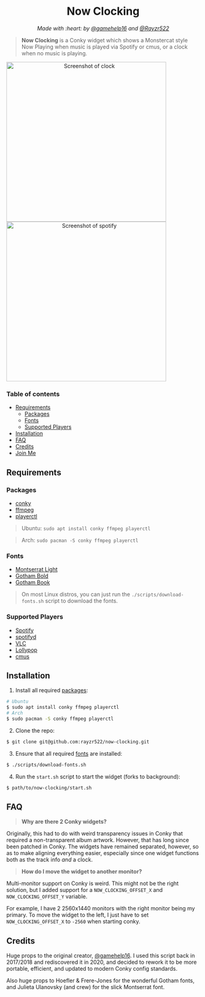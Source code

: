 <h1 align="center">Now Clocking</h1>
<p align="center"><i>Made with :heart: by <a href="https://github.com/gamehelp16">@gamehelp16</a> and <a href="https://github.com/Rayzr522">@Rayzr522</a></i></p>

> **Now Clocking** is a Conky widget which shows a Monstercat style Now Playing when music is played via Spotify or cmus, or a clock when no music is playing.

<div align="center" style="display:inline">
<img alt="Screenshot of clock" src="res/now-clocking-clock.jpg" width="416px" />
<img alt="Screenshot of spotify" src="res/now-clocking-spotify.jpg" width="416px" />
</div>

### Table of contents

- [Requirements](#requirements)
  - [Packages](#packages)
  - [Fonts](#fonts)
  - [Supported Players](#supported-players)
- [Installation](#installation)
- [FAQ](#faq)
- [Credits](#credits)
- [Join Me](#join-me)

## Requirements

### Packages

- [conky](https://github.com/brndnmtthws/conky/)
- [ffmpeg](https://www.ffmpeg.org/)
- [playerctl](https://github.com/altdesktop/playerctl)

> Ubuntu: `sudo apt install conky ffmpeg playerctl`

> Arch: `sudo pacman -S conky ffmpeg playerctl`

### Fonts

- [Montserrat Light](https://fonts.google.com/specimen/Montserrat?selection.family=Montserrat:300)
- [Gotham Bold](https://www.fontmirror.com/gotham-bold)
- [Gotham Book](https://www.fontmirror.com/gotham-book)

> On most Linux distros, you can just run the `./scripts/download-fonts.sh` script to download the fonts.

### Supported Players

- [Spotify](https://www.spotify.com/)
- [spotifyd](https://github.com/Spotifyd/spotifyd)
- [VLC](https://www.videolan.org/)
- [Lollypop](https://wiki.gnome.org/Apps/Lollypop)
- [cmus](https://cmus.github.io/)

## Installation

1. Install all required [packages](#packages):

```bash
# Ubuntu
$ sudo apt install conky ffmpeg playerctl
# Arch
$ sudo pacman -S conky ffmpeg playerctl
```

2. Clone the repo:

```bash
$ git clone git@github.com:rayzr522/now-clocking.git
```

3. Ensure that all required [fonts](#fonts) are installed:

```bash
$ ./scripts/download-fonts.sh
```

4. Run the `start.sh` script to start the widget (forks to background):

```bash
$ path/to/now-clocking/start.sh
```

## FAQ

> **Why are there 2 Conky widgets?**

Originally, this had to do with weird transparency issues in Conky that required a non-transparent album artwork. However, that has long since been patched in Conky. The widgets have remained separated, however, so as to make aligning everything easier, especially since one widget functions both as the track info _and_ a clock.

> **How do I move the widget to another monitor?**

Multi-monitor support on Conky is weird. This might not be the right solution, but I added support for a `NOW_CLOCKING_OFFSET_X` and `NOW_CLOCKING_OFFSET_Y` variable.

For example, I have 2 2560x1440 monitors with the right monitor being my primary. To move the widget to the left, I just have to set `NOW_CLOCKING_OFFSET_X` to `-2560` when starting conky.

## Credits

Huge props to the original creator, [@gamehelp16](https://github.com/gamehelp16). I used this script back in 2017/2018 and rediscovered it in 2020, and decided to rework it to be more portable, efficient, and updated to modern Conky config standards.

Also huge props to Hoefler & Frere-Jones for the wonderful Gotham fonts, and Julieta Ulanovsky (and crew) for the slick Montserrat font.
